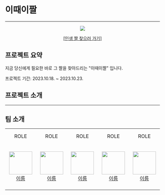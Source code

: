 # 이때이짤

---
<p align="center"><image src="./public/images/doc/main.png"/></p>
<p align="center"><a href="https://right-meme-right-now.site">[인생 짤 찾으러 가기]</a></p>

## 프로젝트 요약
지금 당신에게 필요한 바로 그 짤을 찾아드리는 "이때이짤" 입니다.

프로젝트 기간: 2023.10.18. ~ 2023.10.23.

## 프로젝트 소개

---
## 팀 소개

<table>
    <tr height="50px">
        <td align="center">ROLE</td>
        <td align="center">ROLE</td>
        <td align="center">ROLE</td>
        <td align="center">ROLE</td>
        <td align="center">ROLE</td>
    </tr>
    <tr height="150px">
        <td align="center" width="200px">
                <a href="link">
                    <image src="https://avatars.githubusercontent.com/u/00000000?v=4" width="75" height="75" />
                </a>
                <br />
                <a href="link">이름</a>
        </td>
        <td align="center" width="200px">
                <a href="link">
                    <image src="https://avatars.githubusercontent.com/u/00000000?v=4" width="75" height="75" />
                </a>
                <br />
                <a href="link">이름</a>
        </td>
        <td align="center" width="200px">
                <a href="link">
                    <image src="https://avatars.githubusercontent.com/u/00000000?v=4" width="75" height="75" />
                </a>
                <br />
                <a href="link">이름</a>
        </td>
        <td align="center" width="200px">
                <a href="link">
                    <image src="https://avatars.githubusercontent.com/u/00000000?v=4" width="75" height="75" />
                </a>
                <br />
                <a href="link">이름</a>
        </td>
        <td align="center" width="200px">
                <a href="link">
                    <image src="https://avatars.githubusercontent.com/u/00000000?v=4" width="75" height="75" />
                </a>
                <br />
                <a href="link">이름</a>
        </td>
    </tr>
</table>